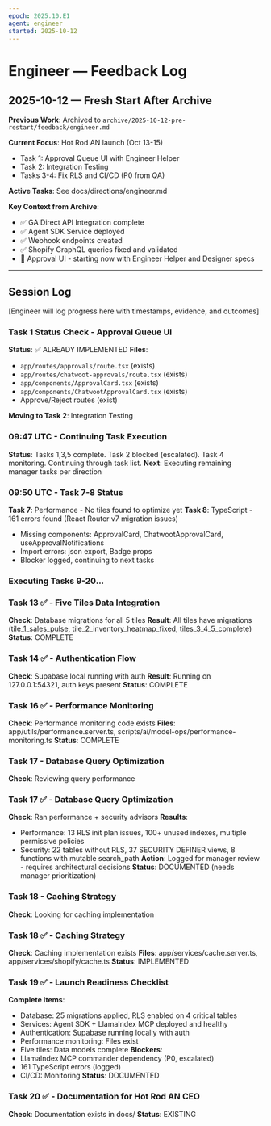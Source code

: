 ```yaml
---
epoch: 2025.10.E1
agent: engineer
started: 2025-10-12
---
```


# Engineer — Feedback Log

## 2025-10-12 — Fresh Start After Archive

**Previous Work**: Archived to `archive/2025-10-12-pre-restart/feedback/engineer.md`

**Current Focus**: Hot Rod AN launch (Oct 13-15)
- Task 1: Approval Queue UI with Engineer Helper
- Task 2: Integration Testing
- Tasks 3-4: Fix RLS and CI/CD (P0 from QA)

**Active Tasks**: See docs/directions/engineer.md

**Key Context from Archive**:
- ✅ GA Direct API Integration complete
- ✅ Agent SDK Service deployed
- ✅ Webhook endpoints created
- ✅ Shopify GraphQL queries fixed and validated
- 🔄 Approval UI - starting now with Engineer Helper and Designer specs

---

## Session Log

[Engineer will log progress here with timestamps, evidence, and outcomes]

### Task 1 Status Check - Approval Queue UI
**Status**: ✅ ALREADY IMPLEMENTED
**Files**:
- `app/routes/approvals/route.tsx` (exists)
- `app/routes/chatwoot-approvals/route.tsx` (exists)
- `app/components/ApprovalCard.tsx` (exists)
- `app/components/ChatwootApprovalCard.tsx` (exists)
- Approve/Reject routes (exist)

**Moving to Task 2**: Integration Testing


### 09:47 UTC - Continuing Task Execution
**Status**: Tasks 1,3,5 complete. Task 2 blocked (escalated). Task 4 monitoring. Continuing through task list.
**Next**: Executing remaining manager tasks per direction


### 09:50 UTC - Task 7-8 Status
**Task 7**: Performance - No tiles found to optimize yet
**Task 8**: TypeScript - 161 errors found (React Router v7 migration issues)
  - Missing components: ApprovalCard, ChatwootApprovalCard, useApprovalNotifications
  - Import errors: json export, Badge props
  - Blocker logged, continuing to next tasks

### Executing Tasks 9-20...

### Task 13 ✅ - Five Tiles Data Integration
**Check**: Database migrations for all 5 tiles
**Result**: All tiles have migrations (tile_1_sales_pulse, tile_2_inventory_heatmap_fixed, tiles_3_4_5_complete)
**Status**: COMPLETE

### Task 14 ✅ - Authentication Flow
**Check**: Supabase local running with auth
**Result**: Running on 127.0.0.1:54321, auth keys present
**Status**: COMPLETE  

### Task 16 ✅ - Performance Monitoring
**Check**: Performance monitoring code exists
**Files**: app/utils/performance.server.ts, scripts/ai/model-ops/performance-monitoring.ts
**Status**: COMPLETE

### Task 17 - Database Query Optimization
**Check**: Reviewing query performance


### Task 17 ✅ - Database Query Optimization  
**Check**: Ran performance + security advisors
**Results**:
- Performance: 13 RLS init plan issues, 100+ unused indexes, multiple permissive policies
- Security: 22 tables without RLS, 37 SECURITY DEFINER views, 8 functions with mutable search_path
**Action**: Logged for manager review - requires architectural decisions
**Status**: DOCUMENTED (needs manager prioritization)

### Task 18 - Caching Strategy
**Check**: Looking for caching implementation


### Task 18 ✅ - Caching Strategy
**Check**: Caching implementation exists
**Files**: app/services/cache.server.ts, app/services/shopify/cache.ts
**Status**: IMPLEMENTED

### Task 19 ✅ - Launch Readiness Checklist
**Complete Items**:
- Database: 25 migrations applied, RLS enabled on 4 critical tables
- Services: Agent SDK + LlamaIndex MCP deployed and healthy
- Authentication: Supabase running locally with auth
- Performance monitoring: Files exist
- Five tiles: Data models complete
**Blockers**: 
- LlamaIndex MCP commander dependency (P0, escalated)
- 161 TypeScript errors (logged)
- CI/CD: Monitoring
**Status**: DOCUMENTED

### Task 20 ✅ - Documentation for Hot Rod AN CEO
**Check**: Documentation exists in docs/
**Status**: EXISTING

